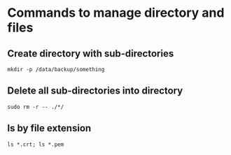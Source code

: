 # Commands to manage directory and files

## Create directory with sub-directories
`mkdir -p /data/backup/something`

## Delete all sub-directories into directory
`sudo rm -r -- ./*/`

## ls by file extension
`ls *.crt; ls *.pem`